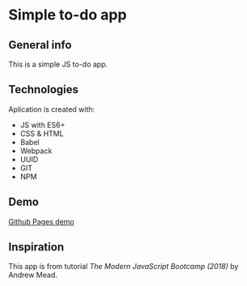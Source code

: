 # Simple to-do app

## General info

This is a simple JS to-do app.

## Technologies

Aplication is created with:

- JS with ES6+
- CSS & HTML
- Babel
- Webpack
- UUID
- GIT
- NPM

## Demo

[Github Pages demo](https://krykor.github.io/todo-course-app)

## Inspiration

This app is from tutorial _The Modern JavaScript Bootcamp (2018)_ by Andrew Mead.
